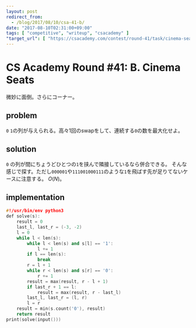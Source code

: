 ```yaml
---
layout: post
redirect_from:
  - /blog/2017/08/10/csa-41-b/
date: "2017-08-10T02:31:00+09:00"
tags: [ "competitive", "writeup", "csacademy" ]
"target_url": [ "https://csacademy.com/contest/round-41/task/cinema-seats/" ]
---
```


# CS Academy Round #41: B. Cinema Seats

微妙に面倒。さらにコーナー。

## problem

`0` `1`の列が与えられる。高々$1$回のswapをして、連続する`0`の数を最大化せよ。

## solution

`0` の列が間にちょうどひとつの`1`を挟んで隣接しているなら併合できる。
そんな感じで探す。ただし`000001`や`111001000111`のような`1`を飛ばす先が足りてないケースに注意する。
$O(N)$。

## implementation

``` c++
#!/usr/bin/env python3
def solve(s):
    result = 0
    last_l, last_r = (-3, -2)
    l = 0
    while l < len(s):
        while l < len(s) and s[l] == '1':
            l += 1
        if l == len(s):
            break
        r = l + 1
        while r < len(s) and s[r] == '0':
            r += 1
        result = max(result, r - l + 1)
        if last_r + 1 == l:
            result = max(result, r - last_l)
        last_l, last_r = (l, r)
        l = r
    result = min(s.count('0'), result)
    return result
print(solve(input()))
```
